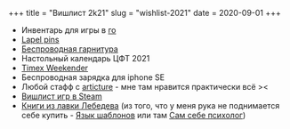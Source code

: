 +++
title = "Вишлист 2k21"
slug = "wishlist-2021"
date = 2020-09-01
+++

* Инвентарь для игры в [го](https://ru.wikipedia.org/wiki/%D0%93%D0%BE)
* [Lapel pins](https://www.etsy.com/search?q=lapel%20pin)
* [Беспроводная гарнитура](https://www.ozon.ru/product/bluetooth-naushniki-s-mikrofonom-jbl-tune-220tws-blue-176322150/)
* Настольный календарь ЦФТ 2021
* [Timex Weekender](https://www.alltime.ru/watch/timex/T2N747VN/477591/)
* Беспроводная зарядка для iphone SE
* Любой стафф с <a href="https://articture.com/collections/frontpage">articture</a> - мне там нравится практически всё ><
* [Вишлист игр в Steam](https://store.steampowered.com/wishlist/profiles/76561198360726598/)
* [Книги из лавки Лебедева](https://store.artlebedev.ru/books/) (из того, что у  меня рука не поднимается себе купить - [Язык шаблонов](https://store.artlebedev.ru/books/izdal/yazyk-shablonov-2020/) или там [Сам себе психолог](https://store.artlebedev.ru/books/sam-sebe-psiholog/))

